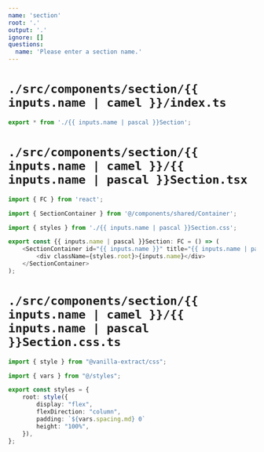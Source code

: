 ```yaml
---
name: 'section'
root: '.'
output: '.'
ignore: []
questions:
  name: 'Please enter a section name.'
---
```


# `./src/components/section/{{ inputs.name | camel }}/index.ts`

```typescript
export * from './{{ inputs.name | pascal }}Section';
```

# `./src/components/section/{{ inputs.name | camel }}/{{ inputs.name | pascal }}Section.tsx`

```typescript
import { FC } from 'react';

import { SectionContainer } from '@/components/shared/Container';

import { styles } from './{{ inputs.name | pascal }}Section.css';

export const {{ inputs.name | pascal }}Section: FC = () => (
    <SectionContainer id="{{ inputs.name }}" title="{{ inputs.name | pascal }}">
        <div className={styles.root}>{inputs.name}</div>
    </SectionContainer>
);
```

# `./src/components/section/{{ inputs.name | camel }}/{{ inputs.name | pascal }}Section.css.ts`

```typescript
import { style } from "@vanilla-extract/css";

import { vars } from "@/styles";

export const styles = {
    root: style({
        display: "flex",
        flexDirection: "column",
        padding: `${vars.spacing.md} 0`
        height: "100%",
    }),
};

```
